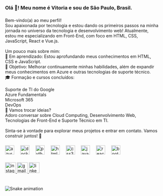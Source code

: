 <h3 align="left">Olá 👋! Meu nome é Vitoria e sou de São Paulo, Brasil.</h3>

###

<p align="left">Bem-vindo(a) ao meu perfil!<br>Sou apaixonada por tecnologia e estou dando os primeiros passos na minha jornada no universo da tecnologia e desenvolvimento web! Atualmente, estou me especializando em Front-End, com foco em HTML, CSS, JavaScript, React e Vue.js.<br><br>Um pouco mais sobre mim:<br>🌱 Em aprendizado: Estou aprofundando meus conhecimentos em HTML, CSS e JavaScript.<br>🚀 Objetivo: Melhorar continuamente minhas habilidades, além de expandir meus conhecimentos em Azure e outras tecnologias de suporte técnico.<br>🎓 Formação e cursos concluídos:<br><br>Suporte de TI do Google<br>Azure Fundamentals<br>Microsoft 365<br>DevOps<br>💬 Vamos trocar ideias?<br>Adoro conversar sobre Cloud Computing, Desenvolvimento Web, Tecnologias de Front-End e Suporte Técnico em TI.<br><br>Sinta-se à vontade para explorar meus projetos e entrar em contato. Vamos construir juntos! 🚀</p>

###

<div align="left">
  <img src="https://cdn.jsdelivr.net/gh/devicons/devicon/icons/azure/azure-original.svg" height="30" alt="azure logo"  />
  <img width="12" />
  <img src="https://cdn.jsdelivr.net/gh/devicons/devicon/icons/docker/docker-original.svg" height="30" alt="docker logo"  />
  <img width="12" />
  <img src="https://cdn.jsdelivr.net/gh/devicons/devicon/icons/python/python-original.svg" height="30" alt="python logo"  />
  <img width="12" />
  <img src="https://cdn.jsdelivr.net/gh/devicons/devicon/icons/html5/html5-original.svg" height="30" alt="html5 logo"  />
  <img width="12" />
  <img src="https://cdn.jsdelivr.net/gh/devicons/devicon/icons/css3/css3-original.svg" height="30" alt="css3 logo"  />
  <img width="12" />
  <img src="https://cdn.jsdelivr.net/gh/devicons/devicon/icons/javascript/javascript-original.svg" height="30" alt="javascript logo"  />
  <img width="12" />
  <img src="https://cdn.jsdelivr.net/gh/devicons/devicon/icons/react/react-original.svg" height="30" alt="react logo"  />
  <img width="12" />
  <img src="https://cdn.jsdelivr.net/gh/devicons/devicon/icons/bootstrap/bootstrap-original.svg" height="30" alt="bootstrap logo"  />
</div>

###

<div align="left">
  <a href="https://www.instagram.com/vixric/" target="_blank">
    <img src="https://img.shields.io/static/v1?message=Instagram&logo=instagram&label=&color=E4405F&logoColor=white&labelColor=&style=for-the-badge" height="35" alt="instagram logo"  />
  </a>
  <a href="vitoria.ricardo2802@gmail.com" target="_blank">
    <img src="https://img.shields.io/static/v1?message=Gmail&logo=gmail&label=&color=D14836&logoColor=white&labelColor=&style=for-the-badge" height="35" alt="gmail logo"  />
  </a>
  <a href="https://www.linkedin.com/in/vitoria-ricardo-dos-santos/" target="_blank">
    <img src="https://img.shields.io/static/v1?message=LinkedIn&logo=linkedin&label=&color=0077B5&logoColor=white&labelColor=&style=for-the-badge" height="35" alt="linkedin logo"  />
  </a>
</div>

###

<br clear="both">

<img src="https://raw.githubusercontent.com/VitoriaRica/VitoriaRica/output/snake.svg" alt="Snake animation" />

###
